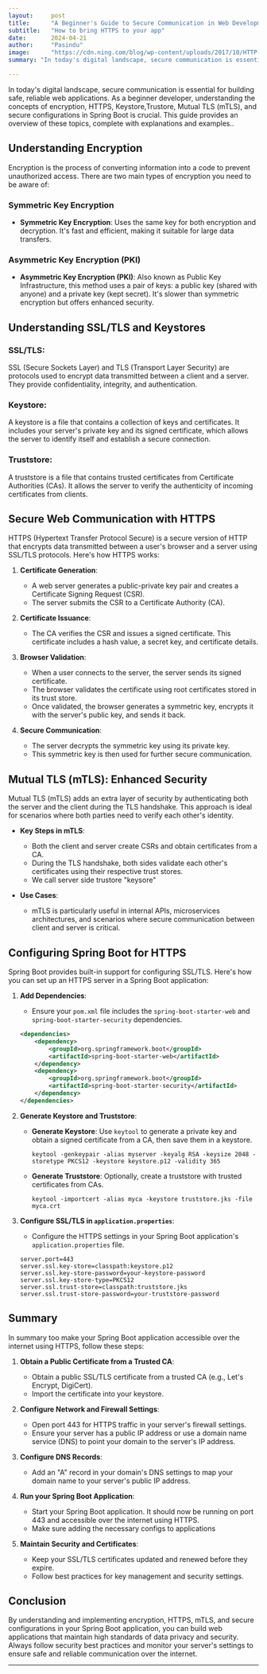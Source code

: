 ```yaml
---
layout:     post
title:      "A Beginner's Guide to Secure Communication in Web Development (SSL/TLS)"
subtitle:   "How to bring HTTPS to your app"
date:       2024-04-21
author:     "Pasindu"
image:      "https://cdn.ning.com/blog/wp-content/uploads/2017/10/HTTP-To-HTTPS.png"
summary: "In today's digital landscape, secure communication is essential for building safe, reliable web applications. As a beginner developer, understanding the concepts of encryption, HTTPS, Keystore,Trustore, Mutual TLS (mTLS), and secure configurations in Spring Boot is crucial. This guide provides an overview of these topics, complete with explanations and examples.. "

---
```


In today's digital landscape, secure communication is essential for building safe, reliable web applications. As a beginner developer, understanding the concepts of encryption, HTTPS, Keystore,Trustore, Mutual TLS (mTLS), and secure configurations in Spring Boot is crucial. This guide provides an overview of these topics, complete with explanations and examples..  

## Understanding Encryption

Encryption is the process of converting information into a code to prevent unauthorized access. There are two main types of encryption you need to be aware of:

### Symmetric Key Encryption
- **Symmetric Key Encryption**: Uses the same key for both encryption and decryption. It's fast and efficient, making it suitable for large data transfers.
### Asymmetric Key Encryption (PKI)
- **Asymmetric Key Encryption (PKI)**: Also known as Public Key Infrastructure, this method uses a pair of keys: a public key (shared with anyone) and a private key (kept secret). It's slower than symmetric encryption but offers enhanced security.
## Understanding SSL/TLS and Keystores
### SSL/TLS: 
SSL (Secure Sockets Layer) and TLS (Transport Layer Security) are protocols used to encrypt data transmitted between a client and a server. They provide confidentiality, integrity, and authentication.
### Keystore: 
A keystore is a file that contains a collection of keys and certificates. It includes your server's private key and its signed certificate, which allows the server to identify itself and establish a secure connection.
### Truststore:
A truststore is a file that contains trusted certificates from Certificate Authorities (CAs). It allows the server to verify the authenticity of incoming certificates from clients.

## Secure Web Communication with HTTPS

HTTPS (Hypertext Transfer Protocol Secure) is a secure version of HTTP that encrypts data transmitted between a user's browser and a server using SSL/TLS protocols. Here's how HTTPS works:

1. **Certificate Generation**:
    - A web server generates a public-private key pair and creates a Certificate Signing Request (CSR).
    - The server submits the CSR to a Certificate Authority (CA).

2. **Certificate Issuance**:
    - The CA verifies the CSR and issues a signed certificate. This certificate includes a hash value, a secret key, and certificate details.

3. **Browser Validation**:
    - When a user connects to the server, the server sends its signed certificate.
    - The browser validates the certificate using root certificates stored in its trust store.
    - Once validated, the browser generates a symmetric key, encrypts it with the server's public key, and sends it back.

4. **Secure Communication**:
    - The server decrypts the symmetric key using its private key.
    - This symmetric key is then used for further secure communication.

## Mutual TLS (mTLS): Enhanced Security

Mutual TLS (mTLS) adds an extra layer of security by authenticating both the server and the client during the TLS handshake. This approach is ideal for scenarios where both parties need to verify each other's identity.

- **Key Steps in mTLS**:
    - Both the client and server create CSRs and obtain certificates from a CA.
    - During the TLS handshake, both sides validate each other's certificates using their respective trust stores.
    - We call server side trustore "keysore"

- **Use Cases**:
    - mTLS is particularly useful in internal APIs, microservices architectures, and scenarios where secure communication between client and server is critical.

## Configuring Spring Boot for HTTPS

Spring Boot provides built-in support for configuring SSL/TLS. Here's how you can set up an HTTPS server in a Spring Boot application:

1. **Add Dependencies**:
    - Ensure your `pom.xml` file includes the `spring-boot-starter-web` and `spring-boot-starter-security` dependencies.

    ```xml
    <dependencies>
        <dependency>
            <groupId>org.springframework.boot</groupId>
            <artifactId>spring-boot-starter-web</artifactId>
        </dependency>
        <dependency>
            <groupId>org.springframework.boot</groupId>
            <artifactId>spring-boot-starter-security</artifactId>
        </dependency>
    </dependencies>
    ```

2. **Generate Keystore and Truststore**:
    - **Generate Keystore**: Use `keytool` to generate a private key and obtain a signed certificate from a CA, then save them in a keystore.

        ```shell
        keytool -genkeypair -alias myserver -keyalg RSA -keysize 2048 -storetype PKCS12 -keystore keystore.p12 -validity 365
        ```

    - **Generate Truststore**: Optionally, create a truststore with trusted certificates from CAs.

        ```shell
        keytool -importcert -alias myca -keystore truststore.jks -file myca.crt
        ```

3. **Configure SSL/TLS in `application.properties`**:
    - Configure the HTTPS settings in your Spring Boot application's `application.properties` file.

    ```properties
    server.port=443
    server.ssl.key-store=classpath:keystore.p12
    server.ssl.key-store-password=your-keystore-password
    server.ssl.key-store-type=PKCS12
    server.ssl.trust-store=classpath:truststore.jks
    server.ssl.trust-store-password=your-truststore-password
    ```

## Summary

In summary too make your Spring Boot application accessible over the internet using HTTPS, follow these steps:

1. **Obtain a Public Certificate from a Trusted CA**:
    - Obtain a public SSL/TLS certificate from a trusted CA (e.g., Let's Encrypt, DigiCert).
    - Import the certificate into your keystore.

2. **Configure Network and Firewall Settings**:
    - Open port 443 for HTTPS traffic in your server's firewall settings.
    - Ensure your server has a public IP address or use a domain name service (DNS) to point your domain to the server's IP address.

3. **Configure DNS Records**:
    - Add an "A" record in your domain's DNS settings to map your domain name to your server's public IP address.

4. **Run your Spring Boot Application**: 
    - Start your Spring Boot application. It should now be running on port 443 and accessible over the internet using HTTPS.
    - Make sure adding the necessary configs to applications

6. **Maintain Security and Certificates**:
    - Keep your SSL/TLS certificates updated and renewed before they expire.
    - Follow best practices for key management and security settings.

## Conclusion

By understanding and implementing encryption, HTTPS, mTLS, and secure configurations in your Spring Boot application, you can build web applications that maintain high standards of data privacy and security. Always follow security best practices and monitor your server's settings to ensure safe and reliable communication over the internet.

---
